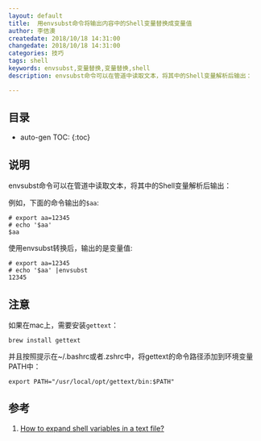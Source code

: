 ```yaml
---
layout: default
title:  用envsubst命令将输出内容中的Shell变量替换成变量值
author: 李佶澳
createdate: 2018/10/18 14:31:00
changedate: 2018/10/18 14:31:00
categories: 技巧
tags: shell
keywords: envsubst,变量替换,变量替换,shell
description: envsubst命令可以在管道中读取文本，将其中的Shell变量解析后输出：

---
```


## 目录
* auto-gen TOC:
{:toc}

## 说明

envsubst命令可以在管道中读取文本，将其中的Shell变量解析后输出：

例如，下面的命令输出的`$aa`:

	# export aa=12345
	# echo '$aa' 
	$aa

使用envsubst转换后，输出的是变量值:

	# export aa=12345
	# echo '$aa' |envsubst
	12345

## 注意

如果在mac上，需要安装`gettext`：

	brew install gettext

并且按照提示在~/.bashrc或者.zshrc中，将gettext的命令路径添加到环境变量PATH中：

	export PATH="/usr/local/opt/gettext/bin:$PATH"

## 参考

1. [How to expand shell variables in a text file?][1]

[1]: https://stackoverflow.com/questions/14434549/how-to-expand-shell-variables-in-a-text-file  "How to expand shell variables in a text file?" 
